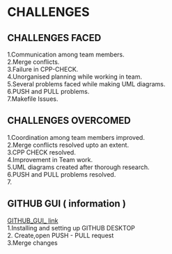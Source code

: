 # CHALLENGES 

## CHALLENGES FACED

1.Communication among team members.<br>2.Merge conflicts.<br>3.Failure in CPP-CHECK.<br>4.Unorganised planning while working in team.<br>5.Several problems faced while making UML diagrams.<br>6.PUSH and PULL problems.<br>7.Makefile Issues.

## CHALLENGES OVERCOMED

1.Coordination among team members improved.<br>2.Merge conflicts resolved upto an extent.<br>3.CPP CHECK resolved.<br>4.Improvement in Team work.<br>5.UML diagrams created after thorough research.<br>6.PUSH and PULL problems resolved.<br>7.

## GITHUB GUI ( information )
[GITHUB_GUI_ link](https://www.softwaretestinghelp.com/github-desktop-tutorial/)<br>1.Installing and setting up GITHUB DESKTOP<br>2. Create,open PUSH - PULL request<br>3.Merge changes 
